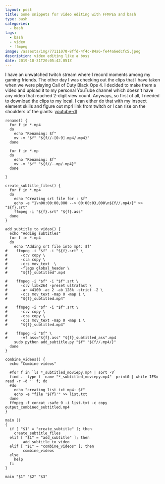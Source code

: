 ```yaml
---
layout: post
title: Some snippets for video editing with FFMPEG and bash
type: bash
categories:
  - bash
tags:
  - bash
  - video
  - ffmpeg
image: /assests/img/77111070-8ffd-4f4c-84a6-fe44a6edcfc5.jpeg
description: video editing like a boss
date: 2019-10-31T20:05:42.051Z
---
```

I have an unwatched twitch stream where I record moments among my gaming friends. The other day I was checking out the clips that I have taken when we were playing Call of Duty Black Ops 4. I decided to make them a video and upload it to my personal YouTube channel which doesn't have any video that reached 2-digit view count. Anyways, so first of all, I needed to download the clips to my local. I can either do that with my inspect element skills and figure out mp4 link from twitch or I can rise on the shoulders of the giants: [youtube-dl](https://ytdl-org.github.io/youtube-dl/index.html)

```
rename() {
  for f in *.mp4 
  do
    echo "Renaming: $f"
    mv -v "$f" "${f//-[0-9].mp4/.mp4}"
  done

  for f in *.mp 
  do
    echo "Renaming: $f"
    mv -v "$f" "${f//-.mp/.mp4}"
  done

}

create_subtitle_files() {
  for f in *.mp4 
  do
    echo "Creating srt file for : $f"
    echo -e "1\n00:00:00,000 --> 00:00:03,000\n${f//.mp4/}" >> "${f}.srt"
    ffmpeg -i "${f}.srt" "${f}.ass"
  done
}

add_subtitle_to_video() {
  echo "Adding subtitles"
  for f in *.mp4 
  do
    echo "Adding srt file into mp4: $f"
#    ffmpeg -i "$f" -i "${f}.srt" \
#      -c:v copy \
#      -c:a copy \
#      -c:s mov_text  \
#      -flags global_header \
#      "${f}_subtitled".mp4

#    ffmpeg -i "$f" -i "$f".srt \
#      -c:v libx264 -preset ultrafast \
#      -ar 44100 -ac 2 -ab 128k -strict -2 \
#      -c:s mov_text -map 0 -map 1 \
#      "${f}_subtitled.mp4"

#    ffmpeg -i "$f" -i "$f".srt \
#      -c:v copy \
#      -c:a copy \
#      -c:s mov_text -map 0 -map 1 \
#      "${f}_subtitled.mp4"

#    ffmpeg -i "$f" \
#      -vf ass="${f}.ass" "${f}_subtitled_ass".mp4
    sudo python add_subtitle.py "$f" "${f//.mp4/}" 
  done
}

combine_videos() {
  echo "Combine videos"

  #for f in `ls *_subtitled_moviepy.mp4 | sort -V` 
  find . -type f -name "*_subtitled_moviepy.mp4" -print0 | while IFS= read -r -d '' f; do
  #do
    echo "creating list txt mp4: $f"
    echo -e "file '${f}'" >> list.txt
  done
  ffmpeg -f concat -safe 0 -i list.txt -c copy output_combined_subtitled.mp4
}

main ()
{
  if [ "$1" = "create_subtitle" ]; then
    create_subtitle_files
  elif [ "$1" = "add_subtitle" ]; then
		add_subtitle_to_video
  elif [ "$1" = "combine_videos" ]; then
		combine_videos
  else
    help
  fi
}

main "$1" "$2" "$3"
```
